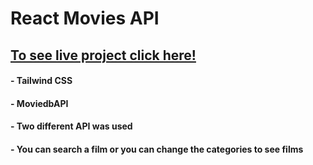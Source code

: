 # React Movies API

 ## [To see live project click here!](https://anilcosarss-movies.surge.sh/)
 

#### - Tailwind CSS
#### - MoviedbAPI
#### - Two different API was used
#### - You can search a film or you can change the categories to see films
